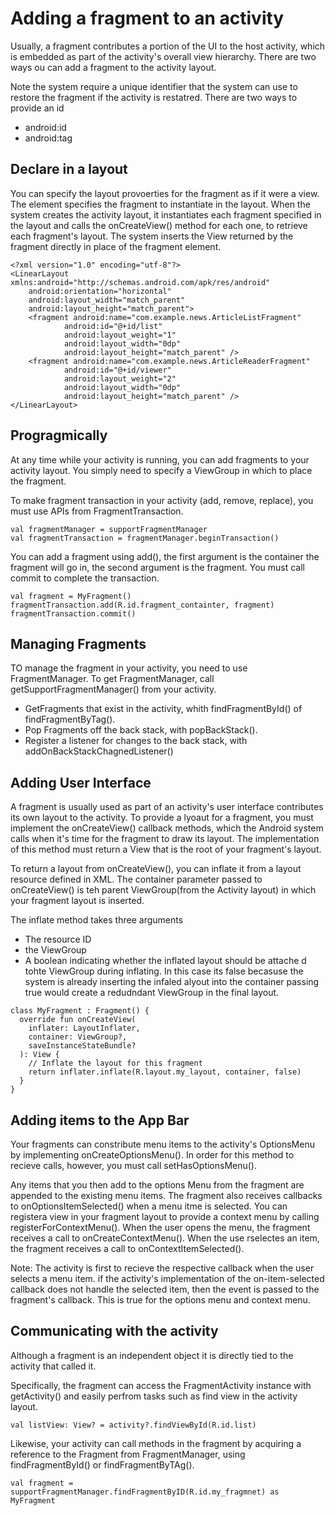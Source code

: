 # Adding a fragment to an activity
Usually, a fragment contributes a portion of the UI to the host activity, which is embedded as part of the activity's overall view hierarchy. There are two ways ou can add a fragment to the activity layout. 

Note the system require a unique identifier that the system can use to restore the fragment if the activity is restatred. There are two ways to provide an id
- android:id
- android:tag

## Declare in a layout
You can specify the layout provoerties for the fragment as if it were a view. The <fragment> element specifies the fragment to instantiate in the layout. When the system creates the activity layout, it instantiates each fragment specified in the layout and calls the onCreateView() method for each one, to retrieve each fragment's layout. The system inserts the View returned by the fragment directly in place of the fragment element. 

```
<?xml version="1.0" encoding="utf-8"?>
<LinearLayout xmlns:android="http://schemas.android.com/apk/res/android"
    android:orientation="horizontal"
    android:layout_width="match_parent"
    android:layout_height="match_parent">
    <fragment android:name="com.example.news.ArticleListFragment"
            android:id="@+id/list"
            android:layout_weight="1"
            android:layout_width="0dp"
            android:layout_height="match_parent" />
    <fragment android:name="com.example.news.ArticleReaderFragment"
            android:id="@+id/viewer"
            android:layout_weight="2"
            android:layout_width="0dp"
            android:layout_height="match_parent" />
</LinearLayout>
```

## Progragmically
At any time while your activity is running, you can add fragments to your activity layout. You simply need to specify a ViewGroup in which to place the fragment. 

To make fragment transaction in your activity (add, remove, replace), you must use APIs from FragmentTransaction.

```
val fragmentManager = supportFragmentManager
val fragmentTransaction = fragmentManager.beginTransaction()
```

You can add a fragment using add(), the first argument is the container the fragment will go in, the second argument is the fragment. You must call commit to complete the transaction. 
```
val fragment = MyFragment()
fragmentTransaction.add(R.id.fragment_containter, fragment)
fragmentTransaction.commit()
```


## Managing Fragments
TO manage the fragment in your activity, you need to use FragmentManager. To get FragmentManager, call getSupportFragmentManager() from your activity. 
- GetFragments that exist in the activity, whith findFragmentById()  of findFragmentByTag().
- Pop Fragments off the back stack, with popBackStack().
- Register a listener for changes to the back stack, with addOnBackStackChagnedListener()


## Adding User Interface
A fragment is usually used as part of an activity's user interface contributes its own layout to the activity. To provide a lyoaut for a fragment, you must implement the onCreateView() callback methods, which the Android system calls when it's time for the fragment to draw its layout. The implementation of this method must return a View that is the root of your fragment's layout. 

To return a layout from onCreateView(), you can inflate it from a layout resource defined in XML. The container parameter passed to onCreateView() is teh parent ViewGroup(from the Activity layout) in which your fragment layout is inserted.

The inflate method takes three arguments
- The resource ID
- the ViewGroup
- A boolean indicating whether the inflated layout should be attache d tohte ViewGroup during inflating. In this case its false becasuse the system is already inserting the infaled alyout into the container passing true would create a redudndant ViewGroup in the final layout. 

```
class MyFragment : Fragment() {
  override fun onCreateView(
    inflater: LayoutInflater,
    container: ViewGroup?,
    saveInstanceStateBundle?
  ): View {
    // Inflate the layout for this fragment
    return inflater.inflate(R.layout.my_layout, container, false)
  }
}
```

## Adding items to the App Bar
Your fragments can constribute menu items to the activity's OptionsMenu by implementing onCreateOptionsMenu(). In order for this method to recieve calls, however, you must call setHasOptionsMenu(). 

Any items that you then add to the options Menu from the fragment are appended to the existing menu items. The fragment also receives callbacks to onOptionsItemSelected() when a menu itme is selected. You can registera  view in your fragment layout to provide a context menu by calling registerForContextMenu(). When the user opens the menu, the fragment receives a call to onCreateContextMenu(). When the use rselectes an item, the fragment receives a call to onContextItemSelected(). 

Note: The activity is first to recieve the respective callback when the user selects a menu item. if the activity's  implementation of the on-item-selected callback does not handle the selected item, then the event is passed to the fragment's callback. This is true for the options menu and context menu. 


## Communicating with the activity
Although a fragment is an independent object it is directly tied to the activity that called it. 

Specifically, the fragment can access the FragmentActivity instance with getActivity() and easily perfrom tasks such as find view in the activity layout.
```
val listView: View? = activity?.findViewById(R.id.list)
```
Likewise, your activity can call methods in the fragment by acquiring a reference to the Fragment from FragmentManager, using findFragmentById() or findFragmentByTAg().
```
val fragment = supportFragmentManager.findFragmentByID(R.id.my_fragmnet) as MyFragment
```
